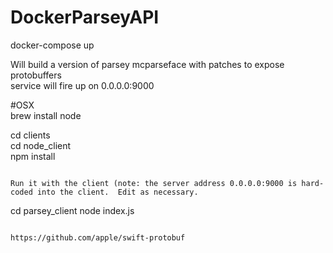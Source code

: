# DockerParseyAPI

docker-compose up

Will build a version of parsey mcparseface with patches to expose protobuffers   
service will fire up on 0.0.0.0:9000


#OSX   
brew install node  


cd clients   
cd node_client   
npm install   
```

Run it with the client (note: the server address 0.0.0.0:9000 is hard-coded into the client.  Edit as necessary.
```
cd parsey_client
node index.js
```

https://github.com/apple/swift-protobuf
